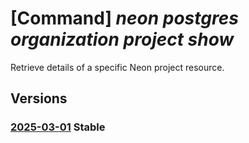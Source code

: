 # [Command] _neon postgres organization project show_

Retrieve details of a specific Neon project resource.

## Versions

### [2025-03-01](/Resources/mgmt-plane/L3N1YnNjcmlwdGlvbnMve30vcmVzb3VyY2Vncm91cHMve30vcHJvdmlkZXJzL25lb24ucG9zdGdyZXMvb3JnYW5pemF0aW9ucy97fS9wcm9qZWN0cy97fQ==/2025-03-01.xml) **Stable**

<!-- mgmt-plane /subscriptions/{}/resourcegroups/{}/providers/neon.postgres/organizations/{}/projects/{} 2025-03-01 -->
